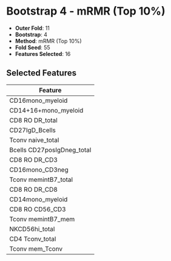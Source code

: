 # Bootstrap 4 - mRMR (Top 10%)

- **Outer Fold**: 11
- **Bootstrap**: 4
- **Method**: mRMR (Top 10%)
- **Fold Seed**: 55
- **Features Selected**: 16

## Selected Features

| Feature |
|---------|
| CD16mono_myeloid |
| CD14+16+mono_myeloid |
| CD8 RO DR_total |
| CD27IgD_Bcells |
| Tconv naive_total |
| Bcells CD27posIgDneg_total |
| CD8 RO DR_CD3 |
| CD16mono_CD3neg |
| Tconv memintB7_total |
| CD8 RO DR_CD8 |
| CD14mono_myeloid |
| CD8 RO CD56_CD3 |
| Tconv memintB7_mem |
| NKCD56hi_total |
| CD4 Tconv_total |
| Tconv mem_Tconv |
